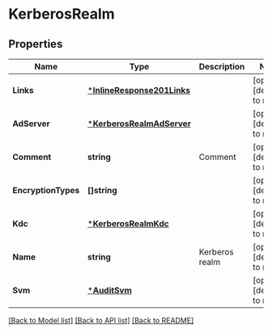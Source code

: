 # KerberosRealm

## Properties
Name | Type | Description | Notes
------------ | ------------- | ------------- | -------------
**Links** | [***InlineResponse201Links**](inline_response_201__links.md) |  | [optional] [default to null]
**AdServer** | [***KerberosRealmAdServer**](kerberos_realm_ad_server.md) |  | [optional] [default to null]
**Comment** | **string** | Comment | [optional] [default to null]
**EncryptionTypes** | **[]string** |  | [optional] [default to null]
**Kdc** | [***KerberosRealmKdc**](kerberos_realm_kdc.md) |  | [optional] [default to null]
**Name** | **string** | Kerberos realm | [optional] [default to null]
**Svm** | [***AuditSvm**](audit_svm.md) |  | [optional] [default to null]

[[Back to Model list]](../README.md#documentation-for-models) [[Back to API list]](../README.md#documentation-for-api-endpoints) [[Back to README]](../README.md)


